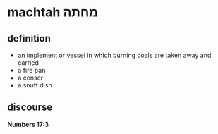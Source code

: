 # machtah מחתה

## definition

- an implement or vessel in which burning coals are taken away and carried
- a fire pan
- a censer
- a snuff dish

## discourse

**Numbers 17:3**